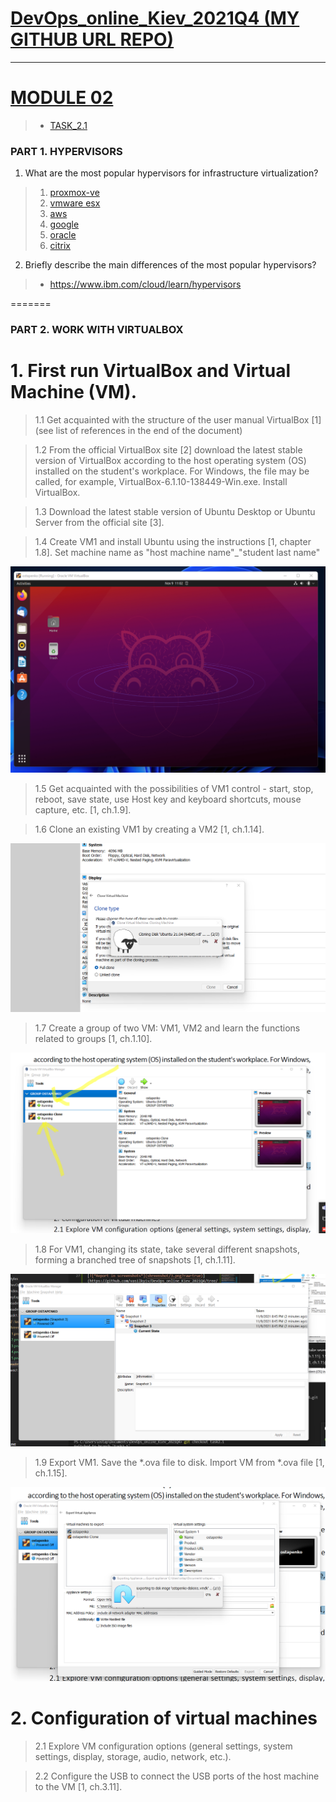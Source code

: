
[DevOps_online_Kiev_2021Q4 (MY GITHUB URL REPO)](https://github.com/vasilkyiv/DevOps_online_Kiev_2021Q4.git)
=======================================

************************************************************************
[MODULE 02](https://github.com/vasilkyiv/DevOps_online_Kiev_2021Q4/tree/main/m2) 
===========================================================================
> - [TASK_2.1](https://github.com/vasilkyiv/DevOps_online_Kiev_2021Q4/tree/main/m2)

### PART 1. HYPERVISORS 
1. What are the most popular hypervisors for infrastructure virtualization?
> 1. [proxmox-ve](https://www.proxmox.com/en/proxmox-ve)
> 2. [vmware esx](https://docs.vmware.com/en/vCenter-Converter-Standalone/6.2/com.vmware.convsa.guide/GUID-668740BF-2161-4EF4-870B-B014FCA660BA.html)
> 3. [aws](https://aws.amazon.com/)
> 4. [google](https://cloud.google.com/compute)
> 5. [oracle](https://datastore.net.ua/servisy/it-infrastruktura-v-hmari/?gclid=CjwKCAiA1aiMBhAUEiwACw25MfxsM2fPbCaHp7GZHUdND6_v0Y4rXQCCBW8dq1ATuDsQ0CgqHrgpbRoCIhEQAvD_BwE)
> 6. [citrix](https://www.citrix.com/solutions/vdi-and-daas/what-is-vdi-virtual-desktop-infrastructure.html)

2. Briefly describe the main differences of the most popular hypervisors?
> - https://www.ibm.com/cloud/learn/hypervisors


 
=======
### PART 2. WORK WITH VIRTUALBOX ###

 # 1. First run VirtualBox and Virtual Machine (VM).
> 1.1 Get acquainted with the structure of the user manual VirtualBox [1] (see list of references in the end of the document)

> 1.2 From the official VirtualBox site [2] download the latest stable version of VirtualBox according to the host operating system (OS) installed on the student's workplace. For Windows, the file may be called, for example, VirtualBox-6.1.10-138449-Win.exe. Install VirtualBox.

> 1.3 Download the latest stable version of Ubuntu Desktop or Ubuntu Server from the official site [3].

> 1.4 Create VM1 and install Ubuntu using the instructions [1, chapter 1.8]. Set machine name as "host machine name"_"student last name"

[![*Report in screenshots*](shreenshot/1.png?raw=true)](https://github.com/vasilkyiv/DevOps_online_Kiev_2021Q4/tree/main/m2/task2.1/shreenshot/1.png)

> 1.5 Get acquainted with the possibilities of VM1 control - start, stop, reboot, save state, use Host key and keyboard shortcuts, mouse capture, etc. [1, ch.1.9].

> 1.6 Clone an existing VM1 by creating a VM2 [1, ch.1.14].

[![*Report in screenshots*](shreenshot/2.png?raw=true)](https://github.com/vasilkyiv/DevOps_online_Kiev_2021Q4/tree/main/m2/task2.1/shreenshot/2.png)

> 1.7 Create a group of two VM: VM1, VM2 and learn the functions related to groups [1, ch.1.10].

[![*Report in screenshots*](shreenshot/3.png?raw=true)](https://github.com/vasilkyiv/DevOps_online_Kiev_2021Q4/tree/main/m2/task2.1/shreenshot/3.png)

> 1.8 For VM1, changing its state, take several different snapshots, forming a branched tree of snapshots [1, ch.1.11].

[![*Report in screenshots*](shreenshot/5.png?raw=true)](https://github.com/vasilkyiv/DevOps_online_Kiev_2021Q4/tree/main/m2/task2.1/shreenshot/5.png)

> 1.9 Export VM1. Save the *.ova file to disk. Import VM from *.ova file [1, ch.1.15].

[![*Report in screenshots*](shreenshot/6.png?raw=true)](https://github.com/vasilkyiv/DevOps_online_Kiev_2021Q4/tree/main/m2/task2.1/shreenshot/6.png)

# 2. Configuration of virtual machines
> 2.1 Explore VM configuration options (general settings, system settings, display, storage, audio, network, etc.).

> 2.2 Configure the USB to connect the USB ports of the host machine to the VM [1, ch.3.11].

